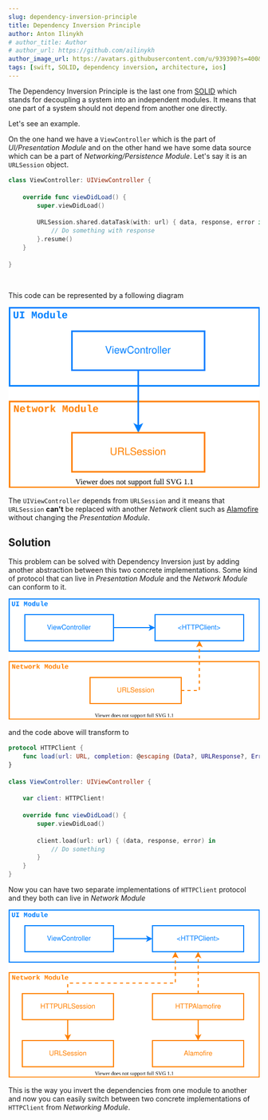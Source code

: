 ```yaml
---
slug: dependency-inversion-principle
title: Dependency Inversion Principle
author: Anton Ilinykh
# author_title: Author
# author_url: https://github.com/ailinykh
author_image_url: https://avatars.githubusercontent.com/u/939390?s=400&v=4
tags: [swift, SOLID, dependency inversion, architecture, ios]
---
```


The Dependency Inversion Principle is the last one from [SOLID](https://en.wikipedia.org/wiki/SOLID) which stands for decoupling a system into an independent modules. It means that one part of a system should not depend from another one directly.

Let's see an example.
<!--truncate-->
On the one hand we have a `ViewController` which is the part of _UI/Presentation Module_ and on the other hand we have some data source which can be a part of _Networking/Persistence Module_. Let's say it is an `URLSession` object.

```swift
class ViewController: UIViewController {

    override func viewDidLoad() {
        super.viewDidLoad()
        
        URLSession.shared.dataTask(with: url) { data, response, error in
            // Do something with response
        }.resume()
    }

}
```

<br/>

This code can be represented by a following diagram

<div style={{textAlign: 'center'}}> 

![ViewController dependency diagram](/assets/2021/dependency-inversion-diagram.svg)
</div>

The `UIViewController` depends from `URLSession` and it means that `URLSession` __can't__ be replaced with another _Network_ client such as [Alamofire](https://github.com/Alamofire/Alamofire) without changing the _Presentation Module_.

## Solution

This problem can be solved with Dependency Inversion just by adding another abstraction between this two concrete implementations. Some kind of protocol that can live in _Presentation Module_ and the _Network Module_ can conform to it.

<div style={{textAlign: 'center'}}> 

![ViewController dependency diagram](/assets/2021/dependency-inversion-diagram-2.svg)
</div>

and the code above will transform to

```swift
protocol HTTPClient {
    func load(url: URL, completion: @escaping (Data?, URLResponse?, Error?) -> Void)
}

class ViewController: UIViewController {
    
    var client: HTTPClient!
    
    override func viewDidLoad() {
        super.viewDidLoad()
        
        client.load(url: url) { (data, response, error) in
            // Do something
        }
    }
}
```
Now you can have two separate implementations of `HTTPClient` protocol and they both can live in _Network Module_

<div style={{textAlign: 'center'}}> 

![ViewController dependency diagram](/assets/2021/dependency-inversion-diagram-3.svg)
</div>

This is the way you invert the dependencies from one module to another and now you can easily switch between two concrete implementations of `HTTPClient` from _Networking Module_.
<!-- so the protocol conformance can be achieved via extension:

```swift
extension URLSession: HTTPClient {
    func load(url: URL, completion: @escaping  (Data?, URLResponse?, Error?) -> Void) {
        dataTask(with: url, completionHandler: completion).resume()
    }
}
```

or just by inheritance:

```swift
class HTTPURLSession: URLSession, HTTPClient {
    func load(url: URL, completion: @escaping (Data?, URLResponse?, Error?) -> Void) {
        dataTask(with: url, completionHandler: completion)
    }
}
```
The second way is preferred cause it excludes any conflicts with future `URLSession` methods which can be introduced by Apple. -->